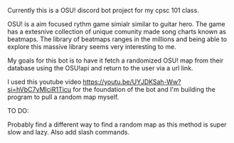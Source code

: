 Currently this is a OSU! discord bot project for my cpsc 101 class.

OSU! is a aim focused rythm game simialr similar to guitar hero. The game has a extesnive collection of unique comunity made song charts known as beatmaps. The library of beatmaps ranges in the millions and being able to explore this massive library seems very interesting to me.  

My goals for this bot is to have it fetch a randomized OSU! map from their database using the OSU!api and return to the user via a url link.


I used this youtube video https://youtu.be/UYJDKSah-Ww?si=hVbC7yMIciR1Ticu for the foundation of the bot and I'm building the program to pull a random map myself.


TO DO:

Probably find a different way to find a random map as this method is super slow and lazy. Also add slash commands.
